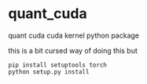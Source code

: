 # quant_cuda
quant cuda cuda kernel python package

this is a bit cursed way of doing this but 

```
pip install setuptools torch
python setup.py install
```